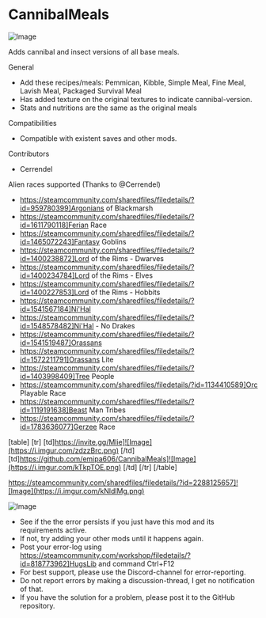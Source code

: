 # CannibalMeals

![Image](https://i.imgur.com/WAEzk68.png)

  
Adds cannibal and insect versions of all base meals.

General	


-  Add these recipes/meals: Pemmican, Kibble, Simple Meal, Fine Meal, Lavish Meal, Packaged Survival Meal
-  Has added texture on the original textures to indicate cannibal-version.
-  Stats and nutritions are the same as the original meals



Compatibilities
- Compatible with existent saves and other mods.

Contributors
- Cerrendel

Alien races supported (Thanks to @Cerrendel)


-  https://steamcommunity.com/sharedfiles/filedetails/?id=959780399]Argonians of Blackmarsh
-  https://steamcommunity.com/sharedfiles/filedetails/?id=1611790118]Ferian Race
-  https://steamcommunity.com/sharedfiles/filedetails/?id=1465072243]Fantasy Goblins
-  https://steamcommunity.com/sharedfiles/filedetails/?id=1400238872]Lord of the Rims - Dwarves
-  https://steamcommunity.com/sharedfiles/filedetails/?id=1400234784]Lord of the Rims - Elves
-  https://steamcommunity.com/sharedfiles/filedetails/?id=1400227853]Lord of the Rims - Hobbits
-  https://steamcommunity.com/sharedfiles/filedetails/?id=1541567184]Ni'Hal
-  https://steamcommunity.com/sharedfiles/filedetails/?id=1548578482]Ni'Hal - No Drakes
-  https://steamcommunity.com/sharedfiles/filedetails/?id=1541519487]Orassans
-  https://steamcommunity.com/sharedfiles/filedetails/?id=1572211791]Orassans Lite
-  https://steamcommunity.com/sharedfiles/filedetails/?id=1403998409]Tree People 
-  https://steamcommunity.com/sharedfiles/filedetails/?id=1134410589]Orc Playable Race
-  https://steamcommunity.com/sharedfiles/filedetails/?id=1119191638]Beast Man Tribes
-  https://steamcommunity.com/sharedfiles/filedetails/?id=1783636077]Gerzee Race



[table]
    [tr]
        [td]https://invite.gg/Mlie]![Image](https://i.imgur.com/zdzzBrc.png)
[/td]
        [td]https://github.com/emipa606/CannibalMeals]![Image](https://i.imgur.com/kTkpTOE.png)
[/td]
    [/tr]
[/table]

https://steamcommunity.com/sharedfiles/filedetails/?id=2288125657]![Image](https://i.imgur.com/kNldlMg.png)


![Image](https://i.imgur.com/Rs6T6cr.png)



-  See if the the error persists if you just have this mod and its requirements active.
-  If not, try adding your other mods until it happens again.
-  Post your error-log using https://steamcommunity.com/workshop/filedetails/?id=818773962]HugsLib and command Ctrl+F12
-  For best support, please use the Discord-channel for error-reporting.
-  Do not report errors by making a discussion-thread, I get no notification of that.
-  If you have the solution for a problem, please post it to the GitHub repository.



